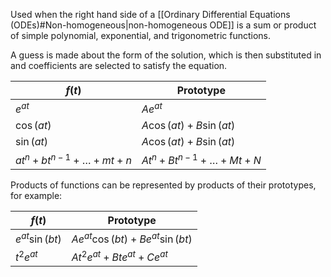 Used when the right hand side of a [[Ordinary Differential Equations (ODEs)#Non-homogeneous|non-homogeneous ODE]] is a sum or product of simple polynomial, exponential, and trigonometric functions.

A guess is made about the form of the solution, which is then substituted in and coefficients are selected to satisfy the equation.

| $f(t)$                     | Prototype                  |
| -------------------------- | -------------------------- |
| $e^{at}$                   | $Ae^{at}$                  |
| $\cos(at)$                 | $A\cos(at)+B\sin(at)$      |
| $\sin(at)$                 | $A\cos(at)+B\sin(at)$      |
| $at^n+bt^{n-1}+\dots+mt+n$ | $At^n+Bt^{n-1}+\dots+Mt+N$ | 

Products of functions can be represented by products of their prototypes, for example:

| $f(t)$           | Prototype                         |
| ---------------- | --------------------------------- |
| $e^{at}\sin(bt)$ | $Ae^{at}\cos(bt)+Be^{at}\sin(bt)$ |
| $t^2e^{at}$      | $At^2e^{at}+Bte^{at}+Ce^{at}$             |


